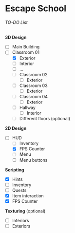 # Escape School

###### TO-DO List
**3D Design**
- [ ]  Main Building
  - [ ] Classroom 01
    - [x]  Exterior
    - [ ]  Interior			
      - [ ]  ...
    - [ ] Classroom 02
      - [ ] Exterior
	- [ ] Classroom 03
      - [ ] Exterior
	- [ ] Classroom 04
      - [ ] Exterior	  
    - [ ] Hallway
      - [ ] Interior
    - [ ] Different floors (optional)
	
**2D Design**
- [ ] HUD
  - [ ] Inventory
  - [x] FPS Counter		
  - [ ] Menu
  - [ ] Menu buttons

**Scripting**
- [x] Hints
- [ ] Inventory
- [ ] Quests
- [x] Item interaction
- [x] FPS Counter

**Texturing** (optional)
- [ ] Interiors
- [ ] Exteriors